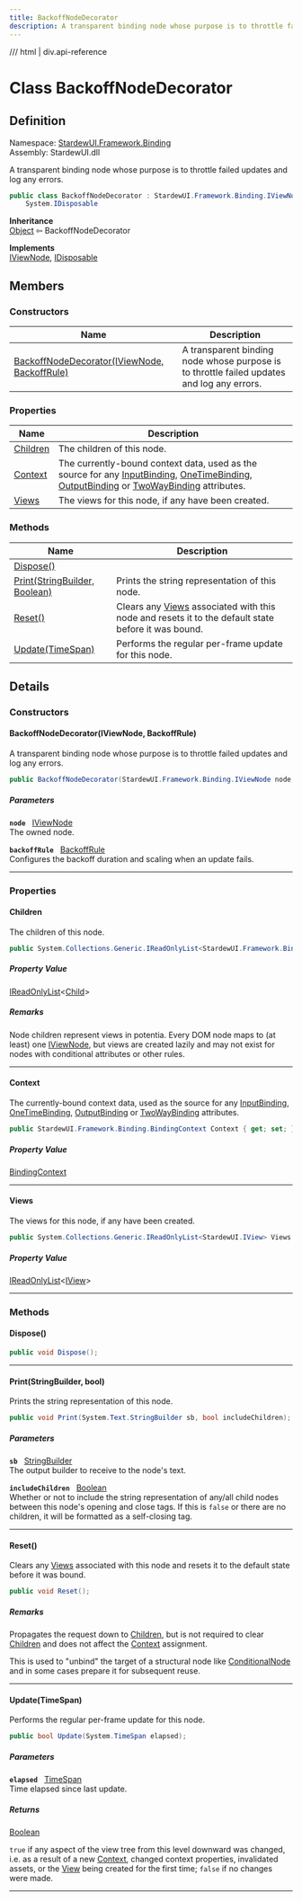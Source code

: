 ```yaml
---
title: BackoffNodeDecorator
description: A transparent binding node whose purpose is to throttle failed updates and log any errors.
---
```


<link rel="stylesheet" href="/StardewUI/stylesheets/reference.css" />

/// html | div.api-reference

# Class BackoffNodeDecorator

## Definition

<div class="api-definition" markdown>

Namespace: [StardewUI.Framework.Binding](index.md)  
Assembly: StardewUI.dll  

</div>

A transparent binding node whose purpose is to throttle failed updates and log any errors.

```cs
public class BackoffNodeDecorator : StardewUI.Framework.Binding.IViewNode, 
    System.IDisposable
```

**Inheritance**  
[Object](https://learn.microsoft.com/en-us/dotnet/api/system.object) ⇦ BackoffNodeDecorator

**Implements**  
[IViewNode](iviewnode.md), [IDisposable](https://learn.microsoft.com/en-us/dotnet/api/system.idisposable)

## Members

### Constructors

 | Name | Description |
| --- | --- |
| [BackoffNodeDecorator(IViewNode, BackoffRule)](#backoffnodedecoratoriviewnode-backoffrule) | A transparent binding node whose purpose is to throttle failed updates and log any errors. | 

### Properties

 | Name | Description |
| --- | --- |
| [Children](#children) | The children of this node. | 
| [Context](#context) | The currently-bound context data, used as the source for any [InputBinding](../grammar/attributevaluetype.md#inputbinding), [OneTimeBinding](../grammar/attributevaluetype.md#onetimebinding), [OutputBinding](../grammar/attributevaluetype.md#outputbinding) or [TwoWayBinding](../grammar/attributevaluetype.md#twowaybinding) attributes. | 
| [Views](#views) | The views for this node, if any have been created. | 

### Methods

 | Name | Description |
| --- | --- |
| [Dispose()](#dispose) |  | 
| [Print(StringBuilder, Boolean)](#printstringbuilder-bool) | Prints the string representation of this node. | 
| [Reset()](#reset) | Clears any [Views](iviewnode.md#views) associated with this node and resets it to the default state before it was bound. | 
| [Update(TimeSpan)](#updatetimespan) | Performs the regular per-frame update for this node. | 

## Details

### Constructors

#### BackoffNodeDecorator(IViewNode, BackoffRule)

A transparent binding node whose purpose is to throttle failed updates and log any errors.

```cs
public BackoffNodeDecorator(StardewUI.Framework.Binding.IViewNode node, StardewUI.Framework.BackoffRule backoffRule);
```

##### Parameters

**`node`** &nbsp; [IViewNode](iviewnode.md)  
The owned node.

**`backoffRule`** &nbsp; [BackoffRule](../backoffrule.md)  
Configures the backoff duration and scaling when an update fails.

-----

### Properties

#### Children

The children of this node.

```cs
public System.Collections.Generic.IReadOnlyList<StardewUI.Framework.Binding.IViewNode.Child> Children { get; }
```

##### Property Value

[IReadOnlyList](https://learn.microsoft.com/en-us/dotnet/api/system.collections.generic.ireadonlylist-1)<[Child](iviewnode.child.md)>

##### Remarks

Node children represent views in potentia. Every DOM node maps to (at least) one [IViewNode](iviewnode.md), but views are created lazily and may not exist for nodes with conditional attributes or other rules.

-----

#### Context

The currently-bound context data, used as the source for any [InputBinding](../grammar/attributevaluetype.md#inputbinding), [OneTimeBinding](../grammar/attributevaluetype.md#onetimebinding), [OutputBinding](../grammar/attributevaluetype.md#outputbinding) or [TwoWayBinding](../grammar/attributevaluetype.md#twowaybinding) attributes.

```cs
public StardewUI.Framework.Binding.BindingContext Context { get; set; }
```

##### Property Value

[BindingContext](bindingcontext.md)

-----

#### Views

The views for this node, if any have been created.

```cs
public System.Collections.Generic.IReadOnlyList<StardewUI.IView> Views { get; }
```

##### Property Value

[IReadOnlyList](https://learn.microsoft.com/en-us/dotnet/api/system.collections.generic.ireadonlylist-1)<[IView](../../iview.md)>

-----

### Methods

#### Dispose()



```cs
public void Dispose();
```

-----

#### Print(StringBuilder, bool)

Prints the string representation of this node.

```cs
public void Print(System.Text.StringBuilder sb, bool includeChildren);
```

##### Parameters

**`sb`** &nbsp; [StringBuilder](https://learn.microsoft.com/en-us/dotnet/api/system.text.stringbuilder)  
The output builder to receive to the node's text.

**`includeChildren`** &nbsp; [Boolean](https://learn.microsoft.com/en-us/dotnet/api/system.boolean)  
Whether or not to include the string representation of any/all child nodes between this node's opening and close tags. If this is `false` or there are no children, it will be formatted as a self-closing tag.

-----

#### Reset()

Clears any [Views](iviewnode.md#views) associated with this node and resets it to the default state before it was bound.

```cs
public void Reset();
```

##### Remarks

Propagates the request down to [Children](iviewnode.md#children), but is not required to clear [Children](iviewnode.md#children) and does not affect the [Context](iviewnode.md#context) assignment. 

 This is used to "unbind" the target of a structural node like [ConditionalNode](conditionalnode.md) and in some cases prepare it for subsequent reuse.

-----

#### Update(TimeSpan)

Performs the regular per-frame update for this node.

```cs
public bool Update(System.TimeSpan elapsed);
```

##### Parameters

**`elapsed`** &nbsp; [TimeSpan](https://learn.microsoft.com/en-us/dotnet/api/system.timespan)  
Time elapsed since last update.

##### Returns

[Boolean](https://learn.microsoft.com/en-us/dotnet/api/system.boolean)

  `true` if any aspect of the view tree from this level downward was changed, i.e. as a result of a new [Context](iviewnode.md#context), changed context properties, invalidated assets, or the [View](../../view.md) being created for the first time; `false` if no changes were made.

-----

